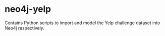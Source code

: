 # neo4j-yelp
Contains Python scripts to import and model the Yelp challenge dataset into Neo4j respectively.
